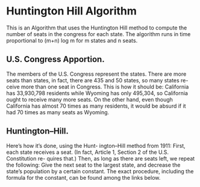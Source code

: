 # Huntington Hill Algorithm
This is an Algorithm that uses the Huntington Hill method to compute the number of seats in the congress for each state.
The algorithm runs in time proportional to (m+n) log m for m states and n seats.


## U.S. Congress Apportion. 
The members of the U.S. Congress represent the states. There are more seats than states, in fact, there are 435 and 50 states, so many states re- ceive more than one seat in Congress. This is how it should be: California has 33,930,798 residents while Wyoming has only 495,304, so California ought to receive many more seats. On the other hand, even though California has almost 70 times as many residents, it would be absurd if it had 70 times as many seats as Wyoming.

## Huntington–Hill. 
Here’s how it’s done, using the Hunt- ington–Hill method from 1911: First, each state receives a seat. (In fact, Article 1, Section 2 of the U.S. Constitution re- quires that.) Then, as long as there are seats left, we repeat the following: Give the next seat to the largest state, and decrease the state’s population by a certain constant. The exact procedure, including the formula for the constant, can be found among the links below.
